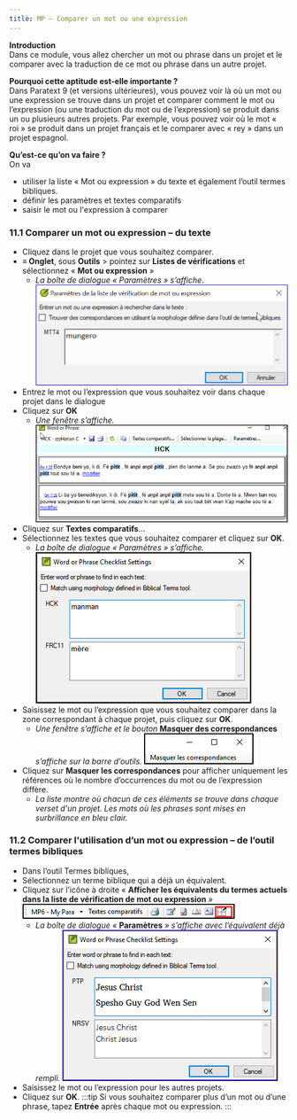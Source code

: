 ```yaml
---
title: MP – Comparer un mot ou une expression
---
```

**Introduction**  
Dans ce module, vous allez chercher un mot ou phrase dans un projet et le comparer avec la traduction de ce mot ou phrase dans un autre projet.

**​Pourquoi cette aptitude est-elle importante ?**  
Dans Paratext 9 (et versions ultérieures), vous pouvez voir là où un mot ou une expression se trouve dans un projet et comparer comment le mot ou l’expression (ou une traduction du mot ou de l’expression) se produit dans un ou plusieurs autres projets. Par exemple, vous pouvez voir où le mot « roi » se produit dans un projet français et le comparer avec « rey » dans un projet espagnol.

**​Qu’est-ce qu’on va faire ?**  
On va  
-  utiliser la liste « Mot ou expression » du texte et également l’outil termes bibliques.
-  définir les paramètres et textes comparatifs
-  saisir le mot ou l'expression à comparer

### 11.1 Comparer un mot ou expression – du texte

-  Cliquez dans le projet que vous souhaitez comparer.
-  **≡ Onglet**, sous **Outils** \> pointez sur **Listes de vérifications** et sélectionnez « **Mot ou expression** »  
    -  *La boîte de dialogue « Paramètres » s’affiche*.
    ![](../media/3fb03892cc41e4564da07d1e39e1ffce.png)
-  Entrez le mot ou l’expression que vous souhaitez voir dans chaque projet dans le dialogue
-  Cliquez sur **OK**  
    -  *Une fenêtre s’affiche.*
    ![](../media/0f0b2496d26a3d67d03adfb7450b6119.png)
-  Cliquez sur **Textes comparatifs**...
-  Sélectionnez les textes que vous souhaitez comparer et cliquez sur **OK**.  
    -  *La boîte de dialogue « Paramètres » s’affiche.*
    ![](../media/a08fdc3ff01202588a59aad869fb8205.png)
-  Saisissez le mot ou l’expression que vous souhaitez comparer dans la zone correspondant à chaque projet, puis cliquez sur **OK**.  
    -  *Une fenêtre s’affiche et le bouton* **Masquer des correspondances** *s’affiche sur la barre d’outils.*
    ![](../media/3f6b972b79a76a1cb8ba7556b4e5ce6c.png)
-  Cliquez sur **Masquer les correspondances** pour afficher uniquement les références où le nombre d’occurrences du mot ou de l’expression diffère.  
    -  *La liste montre où chacun de ces éléments se trouve dans chaque verset d'un projet. Les mots où les phrases sont mises en surbrillance en bleu clair.*

### 11.2 Comparer l'utilisation d’un mot ou expression – de l’outil termes bibliques

-  Dans l’outil Termes bibliques,
-  Sélectionnez un terme biblique qui a déjà un équivalent.
-  Cliquez sur l’icône à droite « **Afficher les équivalents du termes actuels dans la liste de vérification de mot ou expression** »
    ![](../media/67ef7214ef1efee6297c23007d09c66e.png)  
    -  *La boîte de dialogue «* **Paramètres** *» s’affiche avec l’équivalent déjà rempli.*
    ![](../media/c58bb284eef0184480a195c3783310cb.png)
-  Saisissez le mot ou l’expression pour les autres projets.
-  Cliquez sur **OK**.
:::tip
Si vous souhaitez comparer plus d’un mot ou d’une phrase, tapez **Entrée** après chaque mot ou expression.
:::
